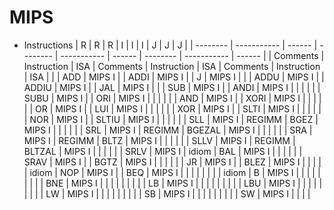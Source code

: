 # MIPS

- Instructions
  | R        | R           | R      | I        |  I           | I      | J        | J           |  J      |
  | -------- | ----------- | ------ | -------- |  ----------- | ------ | -------- | ----------- |  ------ |
  | Comments | Instruction | ISA    | Comments |  Instruction | ISA    | Comments | Instruction |  ISA    |
  |          | ADD         | MIPS I |          |  ADDI        | MIPS I |          | J           |  MIPS I |
  |          | ADDU        | MIPS I |          |  ADDIU       | MIPS I |          | JAL         |  MIPS I |
  |          | SUB         | MIPS I |          |  ANDI        | MIPS I |          |              |        |
  |          | SUBU        | MIPS I |          |  ORI         | MIPS I |          |              |        |
  |          | AND         | MIPS I |          |  XORI        | MIPS I |          |              |        |
  |          | OR          | MIPS I |          |  LUI         | MIPS I |          |              |        |
  |          | XOR         | MIPS I |          |  SLTI        | MIPS I |          |              |        |
  |          | NOR         | MIPS I |          |  SLTIU       | MIPS I |          |              |        |
  |          | SLL         | MIPS I | REGIMM   |  BGEZ        | MIPS I |          |              |        |
  |          | SRL         | MIPS I | REGIMM   |  BGEZAL      | MIPS I |          |              |        |
  |          | SRA         | MIPS I | REGIMM   |  BLTZ        | MIPS I |          |              |        |
  |          | SLLV        | MIPS I | REGIMM   |  BLTZAL      | MIPS I |          |              |        |
  |          | SRLV        | MIPS I | idiom    |  BAL         | MIPS I |          |              |        |
  |          | SRAV        | MIPS I |          |  BGTZ        | MIPS I |          |              |        |
  |          | JR          | MIPS I |          |  BLEZ        | MIPS I |          |              |        |
  | idiom    | NOP         | MIPS I |          |  BEQ         | MIPS I |          |              |        |
  |          |             |        | idiom    |  B           | MIPS I |          |              |        |
  |          |             |        |          |  BNE         | MIPS I |          |              |        |
  |          |             |        |          |  LB          | MIPS I |          |              |        |
  |          |             |        |          |  LBU         | MIPS I |          |              |        |
  |          |             |        |          |  LW          | MIPS I |          |              |        |
  |          |             |        |          |  SB          | MIPS I |          |              |        |
  |          |             |        |          |  SW          | MIPS I |          |              |        |
  
  